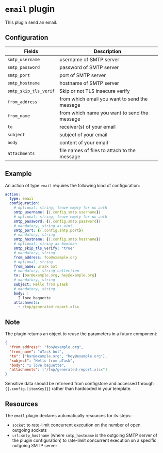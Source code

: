 # `email` plugin

This plugin send an email.

## Configuration

| Fields                | Description                                   |
| --------------------- | --------------------------------------------- |
| `smtp_username`       | username of SMTP server                       |
| `smtp_password`       | password of SMTP server                       |
| `smtp_port`           | port of SMTP server                           |
| `smtp_hostname`       | hostname of SMTP server                       |
| `smtp_skip_tls_verif` | Skip or not TLS insecure verify               |
| `from_address`        | from which email you want to send the message |
| `from_name`           | from which name you want to send the message  |
| `to`                  | receiver(s) of your email                     |
| `subject`             | subject of your email                         |
| `body`                | content of your email                         |
| `attachments`         | file names of files to attach to the message  |

## Example

An action of type `email` requires the following kind of configuration:

```yaml
action:
  type: email
  configuration:
    # optional, string, leave empty for no auth
    smtp_username: {{.config.smtp.username}}
    # optional, string, leave empty for no auth
    smtp_password: {{.config.smtp.password}}
    # mandatory, string as uint
    smtp_port: {{.config.smtp.port}}
    # mandatory, string
    smtp_hostname: {{.config.smtp.hostname}}
    # optional, string as boolean
    smtp_skip_tls_verify: "true"
    # mandatory, string
    from_address: foo@example.org
    # optional, string
    from_name: uTask bot
    # mandatory, string collection
    to: [bar@example.org, hey@example.org]
    # mandatory, string
    subject: Hello from µTask
    # mandatory, string
    body: |
      I love baguette
    attachments:
      - /tmp/generated-report.xlsx
```

## Note

The plugin returns an object to reuse the parameters in a future component:

```json
{
  "from_address": "foo@example.org",
  "from_name": "uTask bot",
  "to": ["bar@example.org", "hey@example.org"],
  "subject": "Hello from µTask",
  "body": "I love baguette",
  "attachments": ["/tmp/generated-report.xlsx"]
}
```

Sensitive data should be retrieved from configstore and accessed through `{{.config.[itemKey]}}` rather than hardcoded in your template.

## Resources

The `email` plugin declares automatically resources for its steps:
- `socket` to rate-limit concurrent execution on the number of open outgoing sockets
- `url:smtp_hostname` (where `smtp_hostname` is the outgoing SMTP server of the plugin configuration) to rate-limit concurrent execution on a specific outgoing SMTP server
